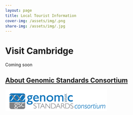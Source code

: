 ```yaml
---
layout: page
title: Local Tourist Information
cover-img: /assets/img/.png
share-img: /assets/img/.jpg
---
```


# Visit Cambridge

Coming soon


## [About Genomic Standards Consortium](https://www.gensc.org/)
![GenSC logo](../assets/img/gsc_logo_sml.png)







